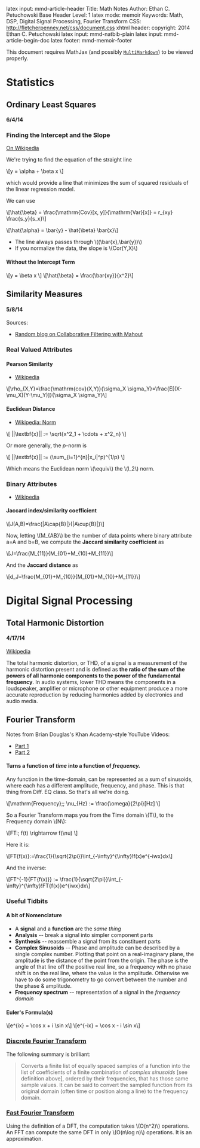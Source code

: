 latex input:		mmd-article-header
Title:		Math Notes
Author:		Ethan C. Petuchowski
Base Header Level:		1
latex mode:		memoir
Keywords:		Math, DSP, Digital Signal Processing, Fourier Transform
CSS:		http://fletcherpenney.net/css/document.css
xhtml header:		<script type="text/javascript" src="http://cdn.mathjax.org/mathjax/latest/MathJax.js?config=TeX-AMS-MML_HTMLorMML">
</script>
copyright:			2014 Ethan C. Petuchowski
latex input:		mmd-natbib-plain
latex input:		mmd-article-begin-doc
latex footer:		mmd-memoir-footer

This document requires MathJax (and possibly [`MultiMarkdown`](http://fletcherpenney.net)) to be viewed properly.

# Statistics #


## Ordinary Least Squares ##

#### 6/4/14
### Finding the Intercept and the Slope ###

[On Wikipedia](http://en.wikipedia.org/wiki/Simple_linear_regression)

We're trying to find the equation of the straight line

\\[y = \alpha + \beta x \\]

which would provide a line that minimizes the sum of squared residuals of the linear regression model.

We can use 

\\[\hat{\beta} = \frac{\mathrm{Cov}[x, y]}{\mathrm{Var}[x]} = r_{xy} \frac{s_y}{s_x}\\] 

\\[\hat{\alpha} = \bar{y} - \hat{\beta} \bar{x}\\]

* The line always passes through \\((\bar{x},\bar{y})\\)
* If you normalize the data, the slope is \\(Cor(Y,X)\\)

#### Without the Intercept Term ####

\\[y = \beta x \\]
\\[\hat{\beta} = \frac{\bar{xy}}{x^2}\\]

## Similarity Measures ##

#### 5/8/14

Sources:

* [Random blog on Collaborative Filtering with Mahout](http://blog.comsysto.com/2013/04/03/background-of-collaborative-filtering-with-mahout/)

### Real Valued Attributes

#### Pearson Similarity ####

* [Wikipedia](http://en.wikipedia.org/wiki/Pearson_product-moment_correlation_coefficient)

\\[\rho_{X,Y}=\frac{\mathrm{cov}(X,Y)}{\sigma_X \sigma_Y}=\frac{E[(X-\mu_X)(Y-\mu_Y)]}{\sigma_X \sigma_Y}\\]

#### Euclidean Distance ####

* [Wikipedia: Norm](http://en.wikipedia.org/wiki/Norm_(mathematics)#Euclidean_norm)

\\[ ||\textbf{x}|| := \sqrt{x^2_1 + \cdots + x^2_n} \\]

Or more generally, the *p*-norm is

\\[ ||\textbf{x}|| := (\sum_{i=1}^{n}|x_i|^p)^{1/p} \\]

Which means the Euclidean norm \\(\equiv\\) the \\(l_2\\) norm.

### Binary Attributes ###

* [Wikipedia](http://en.wikipedia.org/wiki/Tanimoto_coefficient#Tanimoto_coefficient_.28extended_Jaccard_coefficient.29)

#### Jaccard index/similarity coefficient ####

\\[J(A,B)=\frac{|A\cap{B}|}{|A\cup{B}|}\\]


Now, letting \\(M_{AB}\\) be the number of data points where binary attribute a=A and b=B, we
compute the **Jaccard similarity coefficient** as

\\[J=\frac{M_{11}}{M_{01}+M_{10}+M_{11}}\\]

And the **Jaccard distance** as

\\[d_J=\frac{M_{01}+M_{10}}{M_{01}+M_{10}+M_{11}}\\]


# Digital Signal Processing

## Total Harmonic Distortion ##

#### 4/17/14

[Wikipedia](http://en.wikipedia.org/wiki/Total_harmonic_distortion)

The total harmonic distortion, or THD, of a signal is a measurement of the
harmonic distortion present and is defined as **the ratio of the sum of the
powers of all harmonic components to the power of the fundamental frequency**.
In audio systems, lower THD means the components in a loudspeaker, amplifier or
microphone or other equipment produce a more accurate reproduction by reducing
harmonics added by electronics and audio media.

## Fourier Transform ##

Notes from Brian Douglas's Khan Academy-style  YouTube Videos:

* [Part 1](https://www.youtube.com/watch?v=1JnayXHhjlg)
* [Part 2](https://www.youtube.com/watch?v=kKu6JDqNma8)

#### Turns a function of *time* into a function of *frequency.* ####

Any function in the time-domain, can be represented as a sum of sinusoids, 
where each has a different amplitude, frequency, and phase. This is that thing from Diff. EQ class. 
So that's all we're doing.

 \\[\mathrm{Frequency}\;\; \nu_{Hz} := \frac{\omega}{2\pi}[Hz]  \\]

So a Fourier Transform maps you from the Time domain \\(T\\), to the Frequency domain \\(N\\):

\\[FT:\; f(t) \rightarrow f(\nu) \\]

Here it is:

\\[FT\{f(x)\}:=\frac{1}{\sqrt{2\pi}}\int_{-\infty}^{\infty}\!f(x)e^{-iwx}dx\\]

And the inverse:

\\[FT^{-1}\{FT\{f(x)\}\} := \frac{1}{\sqrt{2\pi}}\int_{-\infty}^{\infty}\!FT\{f(x)\}e^{iwx}dx\\]



### Useful Tidbits

#### A bit of Nomenclature

* A **signal** and a **function** are the *same thing*
* **Analysis** -- break a signal into simpler component parts
* **Synthesis** -- reassemble a signal from its constituent parts
* **Complex Sinusoids** -- Phase and amplitude can be described by a single complex number. 
Plotting that point on a real-imaginary plane, the amplitude is the distance of the point from the origin. 
The phase is the angle of that line off the positive real line, so a frequency with no phase shift is
on the real line, where the value *is* the amplitude. Otherwise we have to do some trigonometry to
go convert between the number and the phase & amplitude.
* **Frequency spectrum** -- representation of a signal in the *frequency domain*

#### Euler's Formula(s) ####


\\[e^{ix} = \cos x + i \sin x\\]
\\[e^{-ix} = \cos x - i \sin x\\]


### [Discrete Fourier Transform](http://en.wikipedia.org/wiki/Discrete_Fourier_transform) ##

The following summary is brilliant:

> Converts a finite list of equally spaced samples of a function into the list of coefficients of a finite combination of *complex sinusoids* [see definition above], ordered by their frequencies, that has those same sample values. It can be said to convert the sampled function from its original domain (often time or position along a line) to the frequency domain.

### [Fast Fourier Transform](Http://en.wikipedia.org/Wiki/Fast_Fourier_Transform) ###

Using the definition of a DFT, the computation takes \\(O(n^2)\\) operations. An FFT can compute the same DFT in only \\(O(n\log n)\\) operations. It is an approximation.
